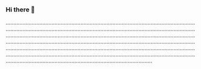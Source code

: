 ### Hi there 👋

........................................................................................................................................................................................................................................................................................................................................................................................................................................................................................................................................................................................................................................................................................................................................................................................................................................................................